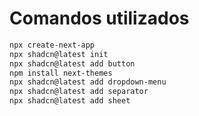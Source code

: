 # Comandos utilizados

```bash
npx create-next-app
npx shadcn@latest init
npx shadcn@latest add button
npm install next-themes
npx shadcn@latest add dropdown-menu
npx shadcn@latest add separator
npx shadcn@latest add sheet
```
